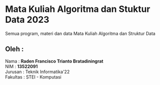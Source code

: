 # Mata Kuliah Algoritma dan Stuktur Data 2023
 Semua program, materi dan data Mata Kuliah Algoritma dan Struktur Data   

## Oleh : 
Nama : **Raden Francisco Trianto Bratadiningrat**  
NIM : **13522091**   
Jurusan : Teknik Informatika'22  
Fakultas : STEI - Komputasi  

